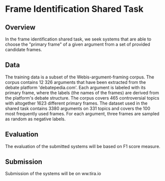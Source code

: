 # Frame Identification Shared Task
## Overview
In the frame identification shared task, we seek systems that are able to choose the "primary frame" of a given argument from a set of provided candidate frames. 
## Data
The training data is a subset of the Webis-argument-framing corpus. The corpus contains 12 326  arguments that have been extracted from the debate platform 'debatepedia.com'. Each argument is labeled with its primary frame, where the labels (the names of the frames) are derived from the platform's debate structure. The corpus covers 465 controversial topics with altogether 1623 different primary frames. The dataset used in the shared task contains 3380 arguments on 331 topics and covers the 100 most frequently used frames. For each argument, three frames are sampled as random as negative labels.

## Evaluation
The evaluation of the submitted systems will be based on F1 score measure.

## Submission
Submission of the systems will be on ww.tira.io
